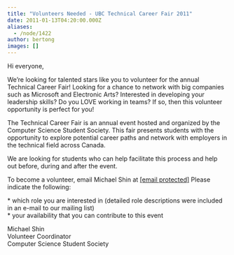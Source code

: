 ```yaml
---
title: "Volunteers Needed - UBC Technical Career Fair 2011"
date: 2011-01-13T04:20:00.000Z
aliases:
  - /node/1422
author: bertong
images: []
---
```


<div class="field field-name-body field-type-text-with-summary field-label-hidden"><div class="field-items"><div class="field-item even"><p>Hi everyone,</p>
<p>We&#x2019;re looking for talented stars like you to volunteer for the annual Technical Career Fair! Looking for a chance to network with big companies such as Microsoft and Electronic Arts?  Interested in developing your leadership skills? Do you LOVE working in teams? If so, then this volunteer opportunity is perfect for you!</p>
<p>The Technical Career Fair is an annual event hosted and organized by the Computer Science Student Society. This fair presents students with the opportunity to explore potential career paths and network with employers in the technical field across Canada.</p>
<p>We are looking for students who can help facilitate this process and help out before, during and after the event.</p>
<p>To become a volunteer, email Michael Shin at <a href="/cdn-cgi/l/email-protection" class="__cf_email__" data-cfemail="aec3c7cdc6cfcbc2ddc6c7c09f9eeec9c3cfc7c280cdc1c380">[email&#xA0;protected]</a> Please indicate the following:</p>
<p>    * which role you are interested in (detailed role descriptions were included in an e-mail to our mailing list)<br>
    * your availability that you can contribute to this event</p>
<p>Michael Shin<br>
Volunteer Coordinator<br>
Computer Science Student Society</p>
</div></div></div>    <footer>
          </footer>

